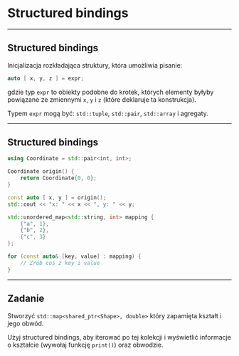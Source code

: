 <!-- .slide: data-background="#111111" -->
# Structured bindings

___

## Structured bindings

Inicjalizacja rozkładająca struktury, która umożliwia pisanie:
<!-- Ciężko mi znaleźć odpowiednik do de-structuring -->

```cpp
auto [ x, y, z ] = expr;
```

 gdzie typ `expr` to obiekty podobne do krotek, których elementy byłyby powiązane ze zmiennymi `x`, `y` i `z` (które deklaruje ta konstrukcja).

 Typem `expr` mogą być: `std::tuple`, `std::pair`, `std::array` i agregaty.

___
<!-- .slide: style="font-size: 0.95em" -->

## Structured bindings

```c++
using Coordinate = std::pair<int, int>;

Coordinate origin() {
    return Coordinate{0, 0};
}

const auto [ x, y ] = origin();
std::cout << "x: " << x << ", y: " << y;
```
<!-- .element: class="fragment fade-in" -->

```c++
std::unordered_map<std::string, int> mapping {
    {"a", 1},
    {"b", 2},
    {"c", 3}
};

for (const auto& [key, value] : mapping) {
    // Zrób coś z key i value
}
```
<!-- .element: class="fragment fade-in" -->

___

## Zadanie

Stworzyć `std::map<shared_ptr<Shape>, double>` który zapamięta kształt i jego obwód.

Użyj structured bindings, aby iterować po tej kolekcji i wyświetlić informacje o kształcie (wywołaj funkcję `print()`) oraz obwodzie.
